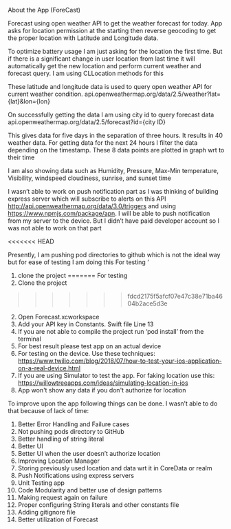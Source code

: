 About the App (ForeCast)

Forecast using open weather API to get the weather forecast for today.
App asks for location permission at the starting then reverse geocoding to get the proper location with Latitude and Longitude data.

To optimize battery usage I am just asking for the location the first time. But if there is a significant change in user location from last time it will automatically get the new location and perform current weather and forecast query. I am using CLLocation methods for this

These latitude and longitude data is used to query open weather API for current weather condition.
api.openweathermap.org/data/2.5/weather?lat={lat}&lon={lon}

On successfully getting the data I am using city id to query forecast data
api.openweathermap.org/data/2.5/forecast?id={city ID}

This gives data for five days in the separation of three hours. It results in 40 weather data. 
For getting data for the next 24 hours I filter the data depending on the timestamp. These 8 data points are plotted in graph wrt to their time

I am also showing data such as Humidity, Pressure, Max-Min temperature, Visibility, windspeed cloudiness, sunrise, and sunset time

I wasn’t able to work on push notification part as I was thinking of building express server which will subscribe to alerts on this API http://api.openweathermap.org/data/3.0/triggers and using https://www.npmjs.com/package/apn. I will be able to push notification from my server to the device. But I didn’t have paid developer account so I was not able to work on that part

<<<<<<< HEAD

Presently, I am pushing pod directories to github which is not the ideal way but for ease of testing I am doing this
For testing ‘
1. clone the project
=======
For testing 
1. Clone the project
>>>>>>> fdcd2175f5afcf07e47c38e71ba4604b2ace5d3e
2. Open Forecast.xcworkspace
3. Add your API key in Constants. Swift file Line 13
4. If you are not able to compile the project run ‘pod install’ from the terminal 
5. For best result please test app on an actual device
6. For testing on the device. Use these techniques: https://www.twilio.com/blog/2018/07/how-to-test-your-ios-application-on-a-real-device.html
7. If you are using Simulator to test the app. For faking location use this: https://willowtreeapps.com/ideas/simulating-location-in-ios
8. App won't show any data if you don't authorize for location


To improve upon the app following things can be done. I wasn’t able to do that because of lack of time:

1. Better Error Handling and Failure cases
2. Not pushing pods directory to GitHub
3. Better handling of string literal
4. Better UI
5. Better UI when the user doesn’t authorize location
6. Improving Location Manager
7. Storing previously used location and data wrt it in CoreData or realm
8. Push Notifications using express servers
9. Unit Testing app
10. Code Modularity and better use of design patterns
11. Making request again on failure
12. Proper configuring String literals and other constants file
13. Adding gitignore file
14. Better utilization of Forecast

